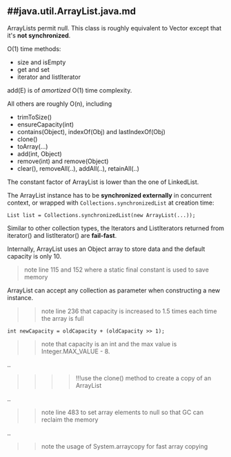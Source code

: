 ##java.util.ArrayList.java.md
----------------

ArrayLists permit null. This class is roughly equivalent to Vector
except that it's **not synchronized**.

O(1) time methods:

- size and isEmpty
- get and set
- iterator and listIterator

add(E) is of *amortized* O(1) time complexity.

All others are roughly O(n), including

- trimToSize()
- ensureCapacity(int)
- contains(Object), indexOf(Obj) and lastIndexOf(Obj)
- clone()
- toArray(...)
- add(int, Object)
- remove(int) and remove(Object)
- clear(), removeAll(..), addAll(..), retainAll(..)

The constant factor of ArrayList is lower than the one of LinkedList.

The ArrayList instance has to be **synchronized externally** in concurrent
context, or wrapped with `Collections.synchronizedList` at creation
time:

```
List list = Collections.synchronizedList(new ArrayList(...));
```

Similar to other collection types, the Iterators and ListIterators
returned from iterator() and listIterator() are **fail-fast**.

Internally, ArrayList uses an Object array to store data and the
default capacity is only 10.

>note line 115 and 152 where a static final constant is used to
save memory

ArrayList can accept any collection as parameter when constructing
a new instance.

>>note line 236 that capacity is increased to 1.5 times each time
the array is full

```
int newCapacity = oldCapacity + (oldCapacity >> 1);
```

>>note that capacity is an int and the max value is Integer.MAX_VALUE - 8.

..

>>>>!!!use the clone() method to create a copy of an ArrayList

..

>>note line 483 to set array elements to null so that GC can reclaim
the memory

..

>>note the usage of System.arraycopy for fast array copying
